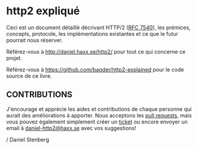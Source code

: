http2 expliqué
==============

Ceci est un document détaillé décrivant HTTP/2 ([RFC
7540](https://httpwg.github.io/specs/rfc7540.html)), les prémices, concepts,
protocole, les implémentations existantes et ce que le futur pourrait nous réserver.

Référez-vous à http://daniel.haxx.se/http2/ pour tout ce qui concerne ce projet.

Référez-vous à https://github.com/bagder/http2-explained pour le code source de ce livre.

CONTRIBUTIONS
-------------

J'encourage et apprécie les aides et contributions de chaque personne qui aurait des améliorations à apporter. Nous acceptons les [pull
requests](https://github.com/bagder/http2-explained/pulls), mais vous pouvez également simplement créer un [ticket](https://github.com/bagder/http2-explained/issues) ou encore envoyer un email à daniel-http2@haxx.se avec vos  suggestions!

 / Daniel Stenberg
